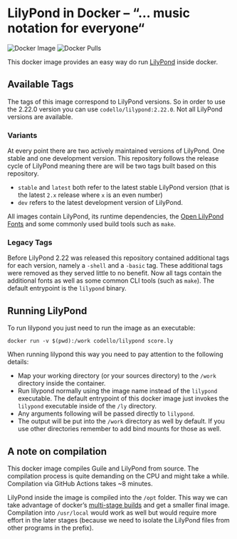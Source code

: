 # LilyPond in Docker – “... music notation for everyone“

![Docker Image](https://github.com/codello/docker-lilypond/actions/workflows/docker.yml/badge.svg)
![Docker Pulls](https://img.shields.io/docker/pulls/codello/lilypond)

This docker image provides an easy way do run [LilyPond](https://lilypond.org) inside docker.

## Available Tags

The tags of this image correspond to LilyPond versions. So in order to use the 2.22.0 version you can use `codello/lilypond:2.22.0`. Not all LilyPond versions are available.

### Variants

At every point there are two actively maintained versions of LilyPond. One stable and one development version. This repository follows the release cycle of LilyPond meaning there are will be two tags built based on this repository.

- `stable` and `latest` both refer to the latest stable LilyPond version (that is the latest `2.x` release where `x` is an even number)
- `dev` refers to the latest development version of LilyPond.

All images contain LilyPond, its runtime dependencies, the [Open LilyPond Fonts](https://github.com/OpenLilyPondFonts) and some commonly used build tools such as `make`.

### Legacy Tags

Before LilyPond 2.22 was released this repository contained additional tags for each version, namely a `-shell` and a `-basic` tag. These additional tags were removed as they served little to no benefit. Now all tags contain the additional fonts as well as some common CLI tools (such as `make`). The default entrypoint is the `lilypond` binary.

## Running LilyPond

To run lilypond you just need to run the image as an executable:

```shell
docker run -v $(pwd):/work codello/lilypond score.ly
```

When running lilypond this way you need to pay attention to the following details:

- Map your working directory (or your sources directory) to the `/work` directory inside the container.
- Run lilypond normally using the image name instead of the `lilypond` executable. The default entrypoint of this docker image just invokes the `lilypond` executable inside of the `/ly` directory.
- Any arguments following will be passed directly to `lilypond`.
- The output will be put into the `/work` directory as well by default. If you use other directories remember to add bind mounts for those as well.

## A note on compilation

This docker image compiles Guile and LilyPond from source. The compilation process is quite demanding on the CPU and might take a while. Compilation via GitHub Actions takes ~8 minutes.

LilyPond inside the image is compiled into the `/opt` folder. This way we can take advantage of docker’s [multi-stage builds](https://docs.docker.com/develop/develop-images/multistage-build/) and get a smaller final image. Compilation into `/usr/local` would work as well but would require more effort in the later stages (because we need to isolate the LilyPond files from other programs in the prefix).
